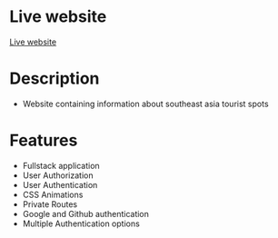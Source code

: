 # Live website
[Live website](https://tourist-fa667.web.app/)

# Description
- Website containing information about southeast asia tourist spots

# Features
- Fullstack application
- User Authorization
- User Authentication
- CSS Animations
- Private Routes
- Google and Github authentication
- Multiple Authentication options


